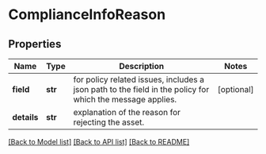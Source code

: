# ComplianceInfoReason

## Properties
Name | Type | Description | Notes
------------ | ------------- | ------------- | -------------
**field** | **str** | for policy related issues, includes a json path to the field in the policy for which the message applies. | [optional] 
**details** | **str** | explanation of the reason for rejecting the asset. | 

[[Back to Model list]](../README.md#documentation-for-models) [[Back to API list]](../README.md#documentation-for-api-endpoints) [[Back to README]](../README.md)

